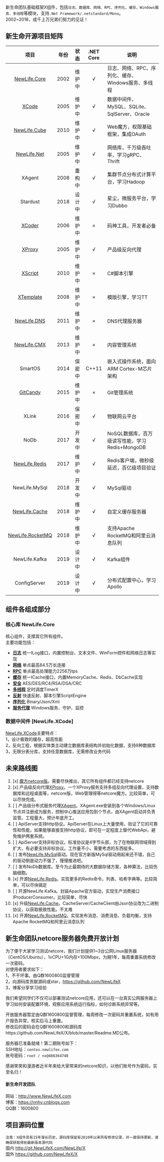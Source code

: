 新生命团队基础框架X组件，包括`日志、数据库、网络、RPC、序列化、缓存、Windows服务、多线程`等模块，支持`.Net Framework/.netstandard/Mono`。  
2002~2018，成千上万兄弟们努力的见证！  

## 新生命开源项目矩阵  

| 项目 | 年份 | 状态 | .NET Core | 说明 |
| :------: | :------: | :------: | :------: | ------ |
| [NewLife.Core](https://github.com/NewLifeX/X) | 2002 | 维护中 | √ | 日志、网络、RPC、序列化、缓存、Windows服务、多线程 |
| [XCode](https://github.com/NewLifeX/X) | 2005 | 维护中 | √ | 数据中间件、MySQL、SQLite、SqlServer、Oracle |
| [NewLife.Cube](https://github.com/NewLifeX/NewLife.Cube) | 2010 | 维护中 | √ | Web魔方，权限基础框架，集成OAuth |
| [NewLife.Net](https://github.com/NewLifeX/NewLife.Net) | 2005 | 维护中 | √ | 网络库，千万级吞吐率，学习gRPC、Thrift |
| XAgent | 2008 | 重构中 | √ | 集群节点分布式计算平台，学习Hadoop |
| Stardust | 2018 | 设计中 | √ | 星尘，微服务平台，学习Dubbo |
| [XCoder](https://github.com/NewLifeX/XCoder) | 2006 | 维护中 | × | 码神工具，开发者必备 |
| [XProxy](https://github.com/NewLifeX/XProxy) | 2005 | 维护中 | √ | 产品级反向代理 |
| [XScript](https://github.com/NewLifeX/XScript) | 2010 | 维护中 | × | C#脚本引擎 |
| [XTemplate](https://github.com/NewLifeX/XTemplate) | 2008 | 维护中 | × | 模版引擎，学习TT |
| [NewLife.DNS](https://github.com/NewLifeX/NewLife.DNS) | 2011 | 维护中 | × | DNS代理服务器 |
| [NewLife.CMX](https://github.com/NewLifeX/NewLife.CMX) | 2013 | 维护中 | × | 内容管理系统 |
| SmartOS | 2014 | 保密中 | C++11 | 嵌入式操作系统，面向ARM Cortex-M芯片架构 |
| [GitCandy](https://github.com/NewLifeX/GitCandy) | 2015 | 维护中 | × | Git管理系统 |
| XLink | 2016 | 保密中 | √ | 物联网云平台 |
| NoDb | 2017 | 开发中 | √ | NoSQL数据库，百万级读写性能，学习Redis+MongoDB |
| [NewLife.Redis](https://github.com/NewLifeX/NewLife.Redis) | 2017 | 维护中 | √ | Redis客户端，微秒级延迟，百亿级项目验证 |
| NewLife.MySql | 2018 | 开发中 | √ | MySql驱动 |
| [NewLife.Cache](https://github.com/NewLifeX/NewLife.Cache) | 2018 | 维护中 | √ | 自定义缓存服务器 |
| [NewLife.RocketMQ](https://github.com/NewLifeX/NewLife.RocketMQ) | 2018 | 维护中 | √ | 支持Apache RocketMQ和阿里云消息队列 |
| NewLife.Kafka | 2019 | 设计中 | √ | Kafka组件 |
| ConfigServer | 2019 | 设计中 | √ | 分布式配置中心，学习Apollo |

## 组件各组成部分
### 核心库 NewLife.Core
核心组件，支撑其它所有组件。  
主要功能包括：  
+ **[日志]** 统一ILog接口，内置控制台、文本文件、WinForm控件和网络日志等实现
+ **[网络]** 单点最高84.5万长连接
+ **[RPC]** 单点最高处理能力2256万tps
+ **[缓存]** 统一ICache接口，内置MemoryCache、Redis、DbCache实现
+ **[安全]** AES/DES/RC4/RSA/DSA/CRC
+ **[多线程]** 定时调度TimerX
+ **[反射]** 快速反射、脚本引擎ScriptEngine
+ **[序列化]** Binary/Json/Xml
+ **[服务代理]** Windows服务、守护、监控

[日志]:https://github.com/NewLifeX/X/tree/master/NewLife.Core/Log
[网络]:https://github.com/NewLifeX/X/tree/master/NewLife.Core/Net
[RPC]:https://github.com/NewLifeX/X/tree/master/NewLife.Core/Remoting
[缓存]:https://github.com/NewLifeX/X/tree/master/NewLife.Core/Caching
[安全]:https://github.com/NewLifeX/X/tree/master/NewLife.Core/Security
[多线程]:https://github.com/NewLifeX/X/tree/master/NewLife.Core/Threading
[反射]:https://github.com/NewLifeX/X/tree/master/NewLife.Core/Reflection
[序列化]:https://github.com/NewLifeX/X/tree/master/NewLife.Core/Serialization
[服务代理]:https://github.com/NewLifeX/X/tree/master/NewLife.Core/Agent

### 数据中间件 [NewLife.XCode]
[NewLife.XCode](https://github.com/NewLifeX/X/tree/master/XCode)主要特点：  
1，设计极致的缓存，超高性能  
2，反向工程，根据实体类主动建立数据库表结构并初始化数据，支持8种数据库  
3，无限分表分库，支持任意数据库，无需修改业务代码  


## 未来路线图
1. [x] [魔方netcore版](https://github.com/NewLifeX/NewLife.Cube)。需要尽快推出，其它所有组件都已经支持netcore  
2. [x] 产品级反向代理[XProxy](https://github.com/NewLifeX/XProxy)。一个XProxy服务支持多组反向代理设置，支持数据库和远程桌面等，netcore版，Web管理得等netcore魔方。比较简单，可以尽快完成。  
3. [ ] 产品级分布式服务代理[XAgent](https://github.com/NewLifeX/XAgent)。XAgent.exe安装到各个Windows/Linux节点并注册成为服务，控制中心推送应用包到个节点，由XAgent启动并负责监管。工程量大，预计年底开工。  
4. [ ] ApiServer支持http协议。ApiServer在Linux上大量使用，验证了它的可靠性和性能，如果能够直接支持http协议，即可在一定程度上替代WebApi，避免维护两套系统。  
5. [ ] ApiServer支持非标协议。标准协议是4字节头部，为了在物联网领域得到扩大，有必要支持非标协议。工作量不小，需要考虑的东西挺多。  
6. [ ] 发布[NewLife.MySql](https://github.com/NewLifeX/NewLife.MySql)驱动。现在官方新版MySql驱动用起来还不错，自己的驱动倒是动力不强了，慢慢推进吧。  
7. [ ] 发布NoDb数据库。至今为止最期待的大数据存储方案，各种算法，比较伤脑细胞。  
8. [x] 开源[NewLife.Redis](https://github.com/NewLifeX/NewLife.Redis)。实现更多的Redis命令，列表、哈希字典等。比较简单，可以尽快搞定  
9. [ ] 开源NewLife.Kafka。封装Apache官方驱动，实现生产消费接口IProducerConsumer。比较简单，尽快  
10. [x] 升级[NewLife.Cache](https://github.com/NewLifeX/NewLife.Cache)。CacheServer/CacheClient由Json协议改为二进制协议，以获取极致性能。不太难  
11. [x] 开源[NewLife.RocketMQ](https://github.com/NewLifeX/NewLife.RocketMQ)。实现发布消息、消费消息、负载均衡，支持Apache RocketMQ和阿里云消息队列    

## 新生命团队netcore服务器免费开放计划
为了便于大家学习测试netcore，我们计划提供1~3台公网Linux服务器（CentOS/Ubuntu），1vCPU+1G内存+100Mbps，为期1年，每周重置系统修改一次密码。  
对使用者要求如下：  
1，不干坏事。由Q群1600800监督管理  
2，向源码库贡献源码或star，https://github.com/NewLifeX  
3，博客分享学习经验  

我们希望同学们不仅可以部署测试netcore应用，还可以在一台真实公网服务器上学习如何安装配置环境，观察应用系统运行指标，如何诊断系统异常等。  

开放服务器暂定由Q群1600800监督管理，每周修改一次密码并重置系统，如有用户报告异常，核实后马上重置。  
修改后的密码会在Q群1600800和源码库https://github.com/NewLifeX/X/blob/master/Readme.MD公布。  

服务器已准备就绪！第二期账号如下：  
SSH地址：`centos.newlifex.com`  
账号密码：`root / nx@466364748`  

感谢笑笑和漫游者近半年来给大家带来的netcore知识，以他们账号作为密码，实至名归！  

#### 新生命开发团队  
网站：http://www.NewLifeX.com  
博客：https://nnhy.cnblogs.com  
QQ群：1600800  

## 项目源码位置
`注意：X组件具有15年漫长历史，源码库保留有2010年以来所有修改记录，并一直保持更新，请确保获取得到最新版本源代码`  
国内 http://git.NewLifeX.com/NewLife/X  
国外 https://github.com/NewLifeX/X  
